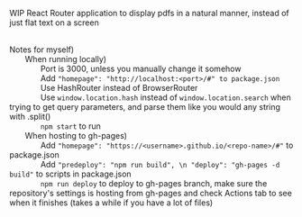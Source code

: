 WIP React Router application to display pdfs in a natural manner, instead of just flat text on a screen <br> <br>

Notes for myself) <br>
$~~~~~~~$When running locally) <br>
$~~~~~~~~~~~~~~$Port is 3000, unless you manually change it somehow <br>
$~~~~~~~~~~~~~~$Add ```"homepage": "http://localhost:<port>/#" to package.json``` <br>
$~~~~~~~~~~~~~~$Use HashRouter instead of BrowserRouter <br>
$~~~~~~~~~~~~~~$Use ```window.location.hash``` instead of ```window.location.search``` when trying to get query parameters, and parse them like you would any string with .split() <br>
$~~~~~~~~~~~~~~$```npm start``` to run <br>
$~~~~~~~$When hosting to gh-pages) <br>
$~~~~~~~~~~~~~~$Add ```"homepage": "https://<username>.github.io/<repo-name>/#"``` to package.json <br>
$~~~~~~~~~~~~~~$Add ```"predeploy": "npm run build", \n "deploy": "gh-pages -d build"``` to scripts in package.json <br>
$~~~~~~~~~~~~~~$```npm run deploy``` to deploy to gh-pages branch, make sure the repository's settings is hosting from gh-pages and check Actions tab to see when it finishes (takes a while if you have a lot of files) <br>
